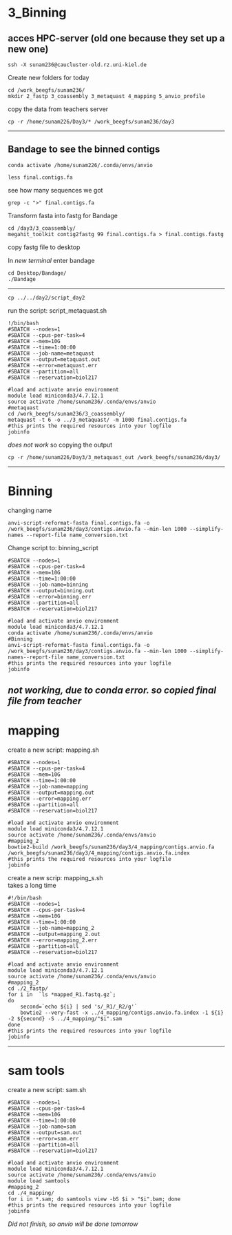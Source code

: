 # 3_Binning

## acces HPC-server (old one because they set up a new one) 
```
ssh -X sunam236@caucluster-old.rz.uni-kiel.de
```
Create new folders for today
```
cd /work_beegfs/sunam236/
mkdir 2_fastp 3_coassembly 3_metaquast 4_mapping 5_anvio_profile
```
copy the data from teachers server
```
cp -r /home/sunam226/Day3/* /work_beegfs/sunam236/day3
```
--------------------------------------------
## Bandage to see the binned contigs
```
conda activate /home/sunam226/.conda/envs/anvio
```
```
less final.contigs.fa
```
see how many sequences we got
```
grep -c ">" final.contigs.fa
```

Transform fasta into fastg for Bandage
```
cd /day3/3_coassembly/
megahit_toolkit contig2fastg 99 final.contigs.fa > final.contigs.fastg  
```
copy fastg file to desktop

In *new terminal* enter bandage
```
cd Desktop/Bandage/
./Bandage
```
--------------------------------
```
cp ../../day2/script_day2
```
run the script: script_metaquast.sh 
```
!/bin/bash
#SBATCH --nodes=1
#SBATCH --cpus-per-task=4
#SBATCH --mem=10G
#SBATCH --time=1:00:00
#SBATCH --job-name=metaquast
#SBATCH --output=metaquast.out
#SBATCH --error=metaquast.err
#SBATCH --partition=all
#SBATCH --reservation=biol217

#load and activate anvio environment
module load miniconda3/4.7.12.1
source activate /home/sunam236/.conda/envs/anvio
#metaquast
cd /work_beegfs/sunam236/3_coassembly/
metaquast -t 6 -o ../3_metaquast/ -m 1000 final.contigs.fa
#this prints the required resources into your logfile
jobinfo
```
*does not work* so copying the output
```
cp -r /home/sunam226/Day3/3_metaquast_out /work_beegfs/sunam236/day3/
```
----------------------------------
# Binning
changing name
```
anvi-script-reformat-fasta final.contigs.fa -o /work_beegfs/sunam236/day3/contigs.anvio.fa --min-len 1000 --simplify-names --report-file name_conversion.txt
```

Change script to: binning_script
```#!/bin/bash
#SBATCH --nodes=1
#SBATCH --cpus-per-task=4
#SBATCH --mem=10G
#SBATCH --time=1:00:00
#SBATCH --job-name=binning
#SBATCH --output=binning.out
#SBATCH --error=binning.err
#SBATCH --partition=all
#SBATCH --reservation=biol217

#load and activate anvio environment
module load miniconda3/4.7.12.1
conda activate /home/sunam236/.conda/envs/anvio
#Binning
anvi-script-reformat-fasta final.contigs.fa -o /work_beegfs/sunam236/day3/contigs.anvio.fa --min-len 1000 --simplify-names--report-file name_conversion.txt
#this prints the required resources into your logfile
jobinfo
```
*not working, due to conda error. so copied final file from teacher*
----------------------
# mapping
create a new script: mapping.sh
```#!/bin/bash
#SBATCH --nodes=1
#SBATCH --cpus-per-task=4
#SBATCH --mem=10G
#SBATCH --time=1:00:00
#SBATCH --job-name=mapping
#SBATCH --output=mapping.out
#SBATCH --error=mapping.err
#SBATCH --partition=all
#SBATCH --reservation=biol217

#load and activate anvio environment
module load miniconda3/4.7.12.1
source activate /home/sunam236/.conda/envs/anvio
#mapping_2
bowtie2-build /work_beegfs/sunam236/day3/4_mapping/contigs.anvio.fa /work_beegfs/sunam236/day3/4_mapping/contigs.anvio.fa.index
#this prints the required resources into your logfile
jobinfo
```
create a new scrip: mapping_s.sh <br> 
takes a long time 
```
#!/bin/bash
#SBATCH --nodes=1
#SBATCH --cpus-per-task=4
#SBATCH --mem=10G
#SBATCH --time=1:00:00
#SBATCH --job-name=mapping_2
#SBATCH --output=mapping_2.out
#SBATCH --error=mapping_2.err
#SBATCH --partition=all
#SBATCH --reservation=biol217

#load and activate anvio environment
module load miniconda3/4.7.12.1
source activate /home/sunam236/.conda/envs/anvio
#mapping_2
cd ./2_fastp/
for i in  `ls *mapped_R1.fastq.gz`;
do
    second=`echo ${i} | sed 's/_R1/_R2/g'`
    bowtie2 --very-fast -x ../4_mapping/contigs.anvio.fa.index -1 ${i} -2 ${second} -S ../4_mapping/"$i".sam 
done
#this prints the required resources into your logfile
jobinfo
```
-----------------------------------
# sam tools
create a new script: sam.sh
```#!/bin/bash
#SBATCH --nodes=1
#SBATCH --cpus-per-task=4
#SBATCH --mem=10G
#SBATCH --time=1:00:00
#SBATCH --job-name=sam
#SBATCH --output=sam.out
#SBATCH --error=sam.err
#SBATCH --partition=all
#SBATCH --reservation=biol217

#load and activate anvio environment
module load miniconda3/4.7.12.1
source activate /home/sunam236/.conda/envs/anvio
module load samtools
#mapping_2
cd ./4_mapping/
for i in *.sam; do samtools view -bS $i > "$i".bam; done
#this prints the required resources into your logfile
jobinfo
```
*Did not finish, so anvio will be done tomorrow*


